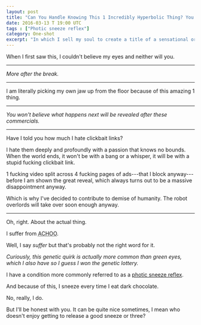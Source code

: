 ```yaml
---
layout: post
title: "Can You Handle Knowing This 1 Incredibly Hyperbolic Thing? You Won't Believe What Happens Next!"
date: 2016-03-13 T 19:00 UTC
tags : ["Photic sneeze reflex"]
category: One-shot
excerpt: "In which I sell my soul to create a title of a sensational or provocative nature, whose main purpose is to attract attention and draw visitors to a particular web page."
---
```


When I first saw this, I couldn't believe my eyes and neither will you.

***

*More after the break.*

***

I am literally picking my own jaw up from the floor because of this amazing 1 thing.

***

*You won't believe what happens next will be revealed after these commercials.*

***

Have I told you how much I hate clickbait links?

I hate them deeply and profoundly with a passion that knows no bounds. When the world ends, it won't be with a bang or a whisper, it will be with a stupid fucking clickbait link.

1 fucking video split across 4 fucking pages of ads---that I block anyway---before I am shown the great reveal, which always turns out to be a massive disappointment anyway.

Which is why I've decided to contribute to demise of humanity. The robot overlords will take over soon enough anyway.

***

Oh, right. About the actual thing.

I suffer from <abbr title="Autosomal Dominant Compelling Helio-Ophthalmic Outburst Syndrome" class="small-caps">ACHOO</abbr>.

Well, I say *suffer* but that's probably not the right word for it.

*Curiously, this genetic quirk is actually more common than green eyes, which I also have so I guess I won the genetic lottery.*

I have a condition more commonly referred to as a [photic sneeze reflex][wiki].

And because of this, I sneeze every time I eat dark chocolate.

No, really, I do.

But I'll be honest with you. It can be quite nice sometimes, I mean who doesn't enjoy getting to release a good sneeze or three?

[wiki]: https://en.wikipedia.org/wiki/Photic_sneeze_reflex